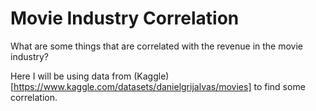 # Movie Industry Correlation

What are some things that are correlated with the revenue in the movie industry?

Here I will be using data from (Kaggle)[https://www.kaggle.com/datasets/danielgrijalvas/movies] to find some correlation.
